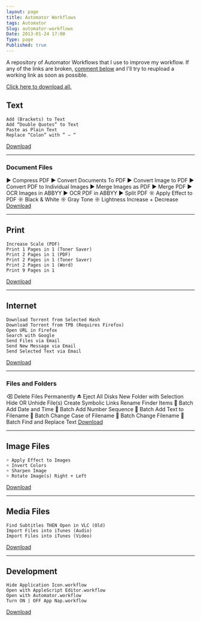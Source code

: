 ```yaml
---
layout: page
title: Automator Workflows
tags: Automator
Slug: automator-workflows
Date: 2013-01-24 17:00
Type: page
Published: true
---
```


A repository of Automator Workflows that I use to improve my workflow. If any of the links are broken, <a href="#disqus_thread">comment below</a> and I'll try to reupload a working link as soon as possible.

<a href="{{ site.github.repo }}/Automator-Services/archive/master.zip" target="_blank">Click here to download all.</a>

Text
----------------------
    Add (Brackets) to Text
    Add “Double Quotes” to Text
    Paste as Plain Text
    Replace “Colon” with ” – “
<a href="https://www.dropbox.com/sh/99opxyit21oi6p8/IESug4nEDV" target="_blank">Download</a>
<hr>

<h3><div id="Document Files">Document Files</div></h3>
    ▶ Compress PDF
    ▶ Convert Documents To PDF
    ▶ Convert Image to PDF
    ▶ Convert PDF to Individual Images
    ▶ Merge Images as PDF
    ▶ Merge PDF
    ▶ OCR Images in ABBYY
    ▶ OCR PDF in ABBYY
    ▶ Split PDF
    ☼ Apply Effect to PDF
    ☼ Black & White
    ☼ Gray Tone
    ☼ Lightness Increase + Decrease
<a href="https://www.dropbox.com/sh/ogwzam5okjsieaj/f_opbYT988" target="_blank">Download</a>
<hr>

Print
----------------------
    Increase Scale (PDF)
    Print 1 Pages in 1 (Toner Saver)
    Print 2 Pages in 1 (PDF)
    Print 2 Pages in 1 (Toner Saver)
    Print 2 Pages in 1 (Word)
    Print 9 Pages in 1
<a href="" target="_blank">Download</a>
<hr>

Internet
----------------------
    Download Torrent from Selected Hash
    Download Torrent from TPB (Requires Firefox)
    Open URL in Firefox
    Search with Google
    Send Files via Email
    Send New Message via Email
    Send Selected Text via Email
<a href="https://www.dropbox.com/sh/6ziv4165jnaycay/USoi6M2sO9" target="_blank">Download</a>
<hr>

<h3><div id="Files and Folders">Files and Folders</div></h3>
    ⌫ Delete Files Permanently
    ⏏  Eject All Disks
    New Folder with Selection
    Hide OR Unhide File(s)
    Create Symbolic Links
    Rename Finder Items
     Batch Add Date and Time
     Batch Add Number Sequence
     Batch Add Text to Filename
     Batch Change Case of Filename
     Batch Change Filename
     Batch Find and Replace Text
<a href="https://www.dropbox.com/sh/237baatcwynf975/43bLlyFNuy" target="_blank">Download</a>
<hr>

Image Files
----------------------
    ☼ Apply Effect to Images
    ☼ Invert Colors
    ☼ Sharpen Image
    ☼ Rotate Image(s) Right + Left
<a href="https://www.dropbox.com/sh/237baatcwynf975/43bLlyFNuy" target="_blank">Download</a>
<hr>

Media Files
----------------------
    Find Subtitles THEN Open in VLC (Old)
    Import Files into iTunes (Audio)
    Import Files into iTunes (Video)
<a href="" target="_blank">Download</a>
<hr>

Development
----------------------
    Hide Application Icon.workflow
    Open with AppleScript Editor.workflow
    Open with Automator.workflow
    Turn ON | OFF App Nap.workflow
<a href="https://www.dropbox.com/sh/t4ngev0z3rcdkml/8ipXsclFfl" target="_blank">Download</a>